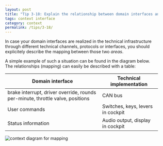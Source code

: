 ```yaml
---
layout: post
title: "Tip 3-18: Explain the relationship between domain interfaces and their technical realization!"
tags: context interface
category: context
permalink: /tips/3-18/
---
```



In case your domain interfaces are realized in the technical
infrastructure through different technical channels, protocols or
interfaces, you should explicitely describe the mapping between
those two _areas_.

A simple example of such a situation can be found in the diagram below.
The relationships (mapping) can easily be described with a table:

| Domain interface        | Technical implementation |  
|-------------------------|---------------------|
| brake interrupt, driver override, rounds per-minute, throttle valve, positions         | CAN bus             |
| User commands          | Switches, keys, levers in cockpit     |
| Status information      | Audio output, display in cockpit  |



![context diagram for mapping]({{site.imageurl}}/03-context-for-mapping.webp)
